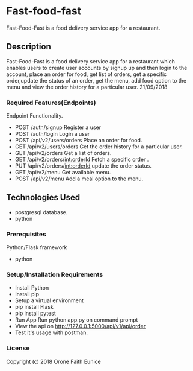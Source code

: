 # Fast-food-fast
Fast-Food-Fast is a food delivery service app for a restaurant.

## Description
Fast-Food-Fast is a food delivery service app for a restaurant which enables users
to create user accounts by signup up and then login to the account, place an order for food, get list of orders, get a specific order,update the status of an order, get the menu, add food option to the menu and view the order history  for a particular user.
21/09/2018

### Required Features(Endpoints)
Endpoint Functionality.
* POST /auth/signup Register a user
* POST /auth/login  Login a user
* POST /api/v2/users/orders Place an order for food.
* GET /api/v2/users/orders Get the order history for a particular user.
* GET /api/v2/orders Get a list of orders.
* GET /api/v2/orders/<int:orderId> Fetch a specific order .
* PUT /api/v2/orders/<int:orderId> update the order status.
* GET /api/v2/menu  Get available menu.
* POST /api/v2/menu Add a meal option to the menu.

## Technologies Used
* postgresql database.
* python

### Prerequisites
Python/Flask framework
* python

### Setup/Installation Requirements
* Install Python
* Install pip
* Setup a virtual environment
* pip install Flask
* pip install pytest
* Run App Run python app.py on command prompt
* View the api on http://127.0.0.1:5000/api/v1/api/order
* Test it's usage with postman.

### License
Copyright (c) 2018 Orone Faith Eunice
